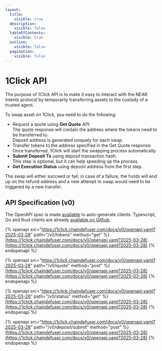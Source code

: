 ```yaml
---
layout:
  title:
    visible: true
  description:
    visible: false
  tableOfContents:
    visible: true
  outline:
    visible: false
  pagination:
    visible: false
---
```


# 1Click API

The purpose of 1Click API is to make it easy to interact with the NEAR Intents protocol by temporarily transferring assets to the custody of a trusted agent.

To swap asset on 1Click, you need to do the following:

* Request a quote using **Get Quote** API:\
  The quote response will contain the address where the tokens need to be transferred to.\
  Deposit address is generated uniquely for each swap.
* Transfer tokens to the address specified in the Get Quote response:\
  Once transferred, 1Click will start the swapping process automatically.
* **Submit Deposit Tx** using deposit transaction hash:\
  This step is optional, but it can help speeding up the process.
* **Get Execution Status** using deposit address from the first step.

The swap will either succeed or fail; in case of a failure, the funds will end up on the refund address and a new attempt to swap would need to be triggered by a new transfer.

## API Specification (v0)

The OpenAPI spec is made [available](https://1click.chaindefuser.com/docs/v0/openapi.yaml) to auto-generate clients. Typescript, Go and Rust clients are already [available on Github](https://github.com/defuse-protocol/).

{% openapi src="https://1click.chaindefuser.com/docs/v0/openapi.yaml?2025-03-28" path="/v0/tokens" method="get" %}
[https://1click.chaindefuser.com/docs/v0/openapi.yaml?2025-03-28](https://1click.chaindefuser.com/docs/v0/openapi.yaml?2025-03-28)
{% endopenapi %}

{% openapi src="https://1click.chaindefuser.com/docs/v0/openapi.yaml?2025-03-28" path="/v0/quote" method="post" %}
[https://1click.chaindefuser.com/docs/v0/openapi.yaml?2025-03-28](https://1click.chaindefuser.com/docs/v0/openapi.yaml?2025-03-28)
{% endopenapi %}

{% openapi src="https://1click.chaindefuser.com/docs/v0/openapi.yaml?2025-03-28" path="/v0/status" method="get" %}
[https://1click.chaindefuser.com/docs/v0/openapi.yaml?2025-03-28](https://1click.chaindefuser.com/docs/v0/openapi.yaml?2025-03-28)
{% endopenapi %}

{% openapi src="https://1click.chaindefuser.com/docs/v0/openapi.yaml?2025-03-28" path="/v0/deposit/submit" method="post" %}
[https://1click.chaindefuser.com/docs/v0/openapi.yaml?2025-03-28](https://1click.chaindefuser.com/docs/v0/openapi.yaml?2025-03-28)
{% endopenapi %}
